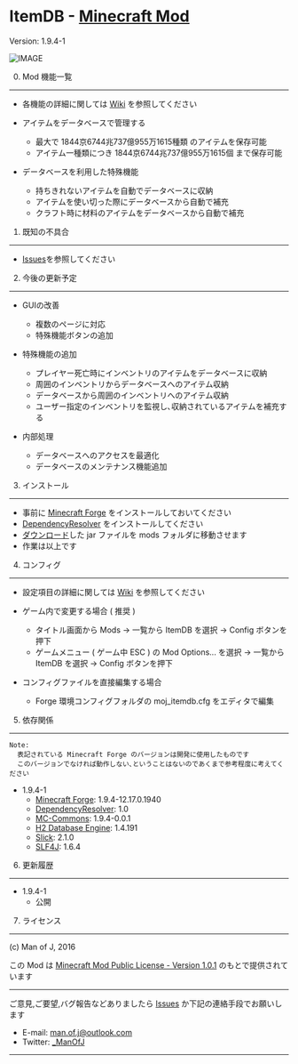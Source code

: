 ItemDB - [Minecraft Mod][homepage]
===============================
Version: 1.9.4-1

![IMAGE](url "Description")


0. Mod 機能一覧
---------------

  - 各機能の詳細に関しては [Wiki](../../wiki/Function) を参照してください


  - アイテムをデータベースで管理する
    - 最大で 1844京6744兆737億955万1615種類 のアイテムを保存可能
    - アイテム一種類につき 1844京6744兆737億955万1615個 まで保存可能


  - データベースを利用した特殊機能
    - 持ちきれないアイテムを自動でデータベースに収納
    - アイテムを使い切った際にデータベースから自動で補充
    - クラフト時に材料のアイテムをデータベースから自動で補充


1. 既知の不具合
---------------

  - [Issues](../../issues)を参照してください


2. 今後の更新予定
-----------------

  - GUIの改善
    - 複数のページに対応
    - 特殊機能ボタンの追加


  - 特殊機能の追加
    - プレイヤー死亡時にインベントリのアイテムをデータベースに収納
    - 周囲のインベントリからデータベースへのアイテム収納
    - データベースから周囲のインベントリへのアイテム収納
    - ユーザー指定のインベントリを監視し､収納されているアイテムを補充する


  - 内部処理
    - データベースへのアクセスを最適化
    - データベースのメンテナンス機能追加


3. インストール
---------------

  - 事前に [Minecraft Forge][forge] をインストールしておいてください
  - [DependencyResolver][resolver] をインストールしてください
  - [ダウンロード][homepage]した jar ファイルを mods フォルダに移動させます
  - 作業は以上です


4. コンフィグ
-------------

  - 設定項目の詳細に関しては [Wiki](../../wiki/Configuration) を参照してください


  - ゲーム内で変更する場合 ( 推奨 )
    - タイトル画面から Mods -> 一覧から ItemDB を選択 -> Config ボタンを押下
    - ゲームメニュー ( ゲーム中 ESC ) の Mod Options... を選択 -> 一覧から ItemDB を選択 -> Config  ボタンを押下


  - コンフィグファイルを直接編集する場合
    - Forge 環境コンフィグフォルダの moj_itemdb.cfg をエディタで編集


5. 依存関係
-----------

    Note:  
      表記されている Minecraft Forge のバージョンは開発に使用したものです  
      このバージョンでなければ動作しない､ということはないのであくまで参考程度に考えてください

  - 1.9.4-1
    - [Minecraft Forge][forge]:                         1.9.4-12.17.0.1940
    - [DependencyResolver][resolver]:                   1.0
    - [MC-Commons][commons]:                            1.9.4-0.0.1
    - [H2 Database Engine](http://www.h2database.com/): 1.4.191
    - [Slick](http://slick.lightbend.com/):             2.1.0
    - [SLF4J](http://www.slf4j.org/):                   1.6.4


6. 更新履歴
-----------

- 1.9.4-1
  - 公開


7. ライセンス
-------------

(c) Man of J, 2016

この Mod は [Minecraft Mod Public License - Version 1.0.1](./LICENSE.md) のもとで提供されています


********************************

ご意見,ご要望,バグ報告などありましたら [Issues](../../issues) か下記の連絡手段でお願いします
  - E-mail: <man.of.j@outlook.com>
  - Twitter: [_ManOfJ](https://twitter.com/_ManOfJ)

********************************

[//]: # ( リンクのエイリアス一覧 )

[homepage]: http://manofj.com/minecraft/
[forge]:    http://files.minecraftforge.net/
[resolver]: https://github.com/ManOfJ/DependencyResolver
[commons]:  https://github.com/ManOfJ/MC-Commons
